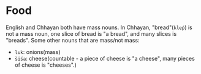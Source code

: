# Food
English and Chhayan both have mass nouns. In Chhayan, "bread"(`kleṕ`) is not a mass noun, one slice of bread is "a bread", and many slices is "breads". Some other nouns that are mass/not mass:
+ `luk`: onions(mass)
+ `s̀iśa`: cheese(countable - a piece of cheese is "a cheese", many pieces of cheese is "cheeses".)

